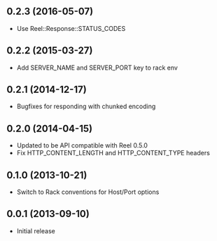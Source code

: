 0.2.3 (2016-05-07)
------------------
* Use Reel::Response::STATUS_CODES

0.2.2 (2015-03-27)
------------------
* Add SERVER_NAME and SERVER_PORT key to rack env

0.2.1 (2014-12-17)
------------------
* Bugfixes for responding with chunked encoding

0.2.0 (2014-04-15)
------------------
* Updated to be API compatible with Reel 0.5.0
* Fix HTTP_CONTENT_LENGTH and HTTP_CONTENT_TYPE headers

0.1.0 (2013-10-21)
------------------
* Switch to Rack conventions for Host/Port options

0.0.1 (2013-09-10)
------------------
* Initial release
